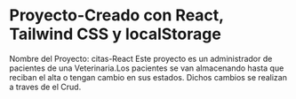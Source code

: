 # Proyecto-Creado con React, Tailwind CSS y localStorage
Nombre del Proyecto: citas-React
Este proyecto es un administrador de pacientes de una Veterinaria.Los pacientes se van almacenando hasta que reciban el alta o tengan cambio en sus estados. Dichos cambios se realizan a traves de el Crud. 